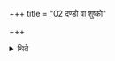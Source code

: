 +++
title = "02 दण्डो वा शुष्को"

+++

<details><summary>थिते</summary>

दण्डो वा शुष्को वा दृतिर्जरदुपानहौ वा २
</details>
